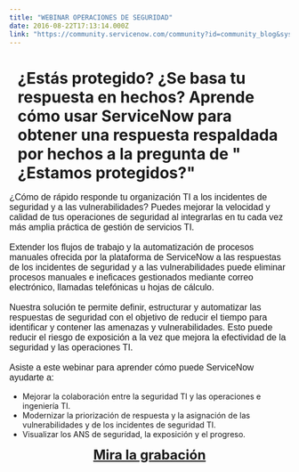 ```yaml
---
title: "WEBINAR OPERACIONES DE SEGURIDAD"
date: 2016-08-22T17:13:14.000Z
link: "https://community.servicenow.com/community?id=community_blog&sys_id=307dae29dbd0dbc01dcaf3231f9619f0"
---
```

<h1 class="column small-12" style="padding: 0 0.9375rem;"> ¿Estás protegido?  ¿Se basa tu respuesta en hechos? Aprende cómo usar ServiceNow para obtener una respuesta respaldada por hechos a la pregunta de " ¿Estamos protegidos?"</h1><p class="column small-12" style="padding: 0 0.9375rem;"></p><p style="margin-bottom: 1rem; font-size: 1rem; font-family: 'Gotham SSm A', 'Gotham SSm B', 'Gotham HTF', Arial, sans-serif;"> ¿Cómo de rápido responde tu organización TI a los incidentes de seguridad y a las vulnerabilidades? Puedes mejorar la velocidad y calidad de tus operaciones de seguridad al integrarlas en tu cada vez más amplia práctica de gestión de servicios TI.<br/><br/>Extender los flujos de trabajo y la automatización de procesos manuales ofrecida por la plataforma de ServiceNow a las respuestas de los incidentes de seguridad y a las vulnerabilidades puede eliminar procesos manuales e ineficaces gestionados mediante correo electrónico, llamadas telefónicas u hojas de cálculo.<br/><br/>Nuestra solución te permite definir, estructurar y automatizar las respuestas de seguridad con el objetivo de reducir el tiempo para identificar y contener las amenazas y vulnerabilidades. Esto puede reducir el riesgo de exposición a la vez que mejora la efectividad de la seguridad y las operaciones TI. <br/><br/>Asiste a este webinar para aprender cómo puede ServiceNow ayudarte a:</p><ul><li>Mejorar la colaboración entre la seguridad TI y las operaciones e ingenierí­a TI.</li><li>Modernizar la priorización de respuesta y la asignación de las vulnerabilidades y de los incidentes de seguridad TI.</li><li>Visualizar los ANS de seguridad, la exposición y el progreso.</li></ul><p></p><p class="p1" style="text-align: center;"><strong><span class="s1" style="font-size: 18pt;"><a title="fo.service-now.com/LP-WBR-AccelerateNow-SecOps-ES-12AUG16-EMEA" href="http://info.service-now.com/LP-WBR-AccelerateNow-SecOps-ES-12AUG16-EMEA">Mira la grabación</a></span></strong></p>